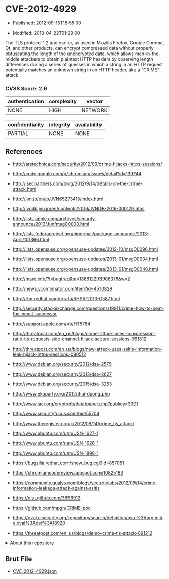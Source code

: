 # CVE-2012-4929

- Published: 2012-09-15T18:55:00

- Modified: 2018-04-22T01:29:00

The TLS protocol 1.2 and earlier, as used in Mozilla Firefox, Google Chrome, Qt, and other products, can encrypt compressed data without properly obfuscating the length of the unencrypted data, which allows man-in-the-middle attackers to obtain plaintext HTTP headers by observing length differences during a series of guesses in which a string in an HTTP request potentially matches an unknown string in an HTTP header, aka a "CRIME" attack.

### CVSS Score: **2.6**

| authentication | complexity | vector |
| --- | --- | --- |
| NONE | HIGH | NETWORK |

| confidentiality | integrity | availability |
| --- | --- | --- |
| PARTIAL | NONE | NONE |

## References

* http://arstechnica.com/security/2012/09/crime-hijacks-https-sessions/

* http://code.google.com/p/chromium/issues/detail?id=139744

* http://isecpartners.com/blog/2012/9/14/details-on-the-crime-attack.html

* http://jvn.jp/en/jp/JVN65273415/index.html

* http://jvndb.jvn.jp/en/contents/2016/JVNDB-2016-000129.html

* http://lists.apple.com/archives/security-announce/2013/Jun/msg00000.html

* http://lists.fedoraproject.org/pipermail/package-announce/2013-April/101366.html

* http://lists.opensuse.org/opensuse-updates/2012-10/msg00096.html

* http://lists.opensuse.org/opensuse-updates/2013-01/msg00034.html

* http://lists.opensuse.org/opensuse-updates/2013-01/msg00048.html

* http://marc.info/?l=bugtraq&m=136612293908376&w=2

* http://news.ycombinator.com/item?id=4510829

* http://rhn.redhat.com/errata/RHSA-2013-0587.html

* http://security.stackexchange.com/questions/19911/crime-how-to-beat-the-beast-successor

* http://support.apple.com/kb/HT5784

* http://threatpost.com/en_us/blogs/crime-attack-uses-compression-ratio-tls-requests-side-channel-hijack-secure-sessions-091312

* http://threatpost.com/en_us/blogs/new-attack-uses-ssltls-information-leak-hijack-https-sessions-090512

* http://www.debian.org/security/2012/dsa-2579

* http://www.debian.org/security/2013/dsa-2627

* http://www.debian.org/security/2015/dsa-3253

* http://www.ekoparty.org/2012/thai-duong.php

* http://www.iacr.org/cryptodb/data/paper.php?pubkey=3091

* http://www.securityfocus.com/bid/55704

* http://www.theregister.co.uk/2012/09/14/crime_tls_attack/

* http://www.ubuntu.com/usn/USN-1627-1

* http://www.ubuntu.com/usn/USN-1628-1

* http://www.ubuntu.com/usn/USN-1898-1

* https://bugzilla.redhat.com/show_bug.cgi?id=857051

* https://chromiumcodereview.appspot.com/10825183

* https://community.qualys.com/blogs/securitylabs/2012/09/14/crime-information-leakage-attack-against-ssltls

* https://gist.github.com/3696912

* https://github.com/mpgn/CRIME-poc

* https://oval.cisecurity.org/repository/search/definition/oval%3Aorg.mitre.oval%3Adef%3A18920

* https://threatpost.com/en_us/blogs/demo-crime-tls-attack-091212

<details>
<summary>About this repository</summary> 

  This repository is part of the project [Live Hack CVE](https://github.com/Live-Hack-CVE). Main website can be found [www.live-hack.org](https://www.live-hack.org) 
  
  Made by [Sn0wAlice](https://github.com/Sn0wAlice) for the people that care about security and need to have a feed of the latest CVEs. Hope you enjoy it, don't forget to star the repo and follow me on [Twitter](https://twitter.com/Sn0wAlice) and [Github](https://github.com/Sn0wAlice). And that is my [personnal website](https://www.alice-snow.me/)

  - [Home Page](https://github.com/Live-Hack-CVE)
  - [Framework](https://github.com/Live-Hack-CVE/cve-framework)
  - [CVE database](https://github.com/Live-Hack-CVE/full_database)
  - [Changelog](https://github.com/Live-Hack-CVE/Changelog)
</details>

## Brut File

* [CVE-2012-4929.json](https://raw.githubusercontent.com/Live-Hack-CVE/full_database/main/cves/2012/CVE-2012-4929.json)

